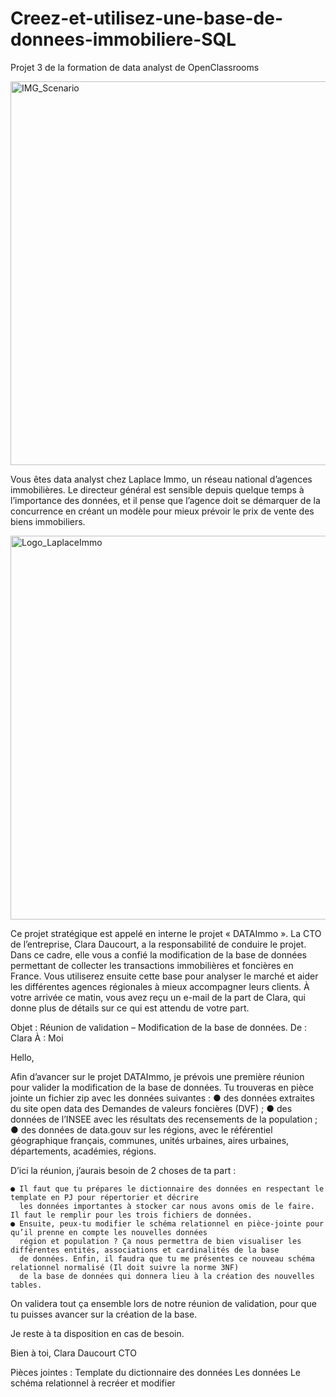 # Creez-et-utilisez-une-base-de-donnees-immobiliere-SQL
Projet 3 de la formation de data analyst de OpenClassrooms

<img width="614" alt="IMG_Scenario" src="https://github.com/AlexisDlge/Detectez-des-faux-billets/assets/152527939/6c949932-3da9-4faa-a408-3d3da4ec7247">

Vous êtes data analyst chez Laplace Immo, un réseau national d’agences immobilières. Le directeur général est sensible depuis quelque temps à l’importance des données, et il pense que l’agence doit se démarquer de la concurrence en créant un modèle pour mieux prévoir le prix de vente des biens immobiliers. 

<img width="614" alt="Logo_LaplaceImmo" src="https://github.com/AlexisDlge/Creez-et-utilisez-une-base-de-donnees-immobiliere-SQL/assets/152527939/65867700-8bde-4af2-85af-4d3bdaa738cc">

Ce projet stratégique est appelé en interne le projet « DATAImmo ». La CTO de l’entreprise, Clara Daucourt, a la responsabilité de conduire le projet.
Dans ce cadre, elle vous a confié la modification de la base de données permettant de collecter les transactions immobilières et foncières en France. Vous utiliserez ensuite cette base pour analyser le marché et aider les différentes agences régionales à mieux accompagner leurs clients.
À votre arrivée ce matin, vous avez reçu un e-mail de la part de Clara, qui donne plus de détails sur ce qui est attendu de votre part.

  Objet : Réunion de validation – Modification de la base de données.
  De : Clara
  À : Moi

  Hello, 
  
  Afin d’avancer sur le projet DATAImmo, je prévois une première réunion pour valider la modification de la base de données.
  Tu trouveras en pièce jointe un fichier zip avec les données suivantes :
    ● des données extraites du site open data des Demandes de valeurs foncières (DVF) ;
    ● des données de l’INSEE avec les résultats des recensements de la population ;
    ● des données de data.gouv sur les régions, avec le référentiel géographique français, 
      communes, unités urbaines, aires urbaines, départements, académies, régions.

  D’ici la réunion, j’aurais besoin de 2 choses de ta part : 

    ● Il faut que tu prépares le dictionnaire des données en respectant le template en PJ pour répertorier et décrire
      les données importantes à stocker car nous avons omis de le faire. Il faut le remplir pour les trois fichiers de données.
    ● Ensuite, peux-tu modifier le schéma relationnel en pièce-jointe pour qu’il prenne en compte les nouvelles données
      région et population ? Ça nous permettra de bien visualiser les différentes entités, associations et cardinalités de la base
      de données. Enfin, il faudra que tu me présentes ce nouveau schéma relationnel normalisé (Il doit suivre la norme 3NF) 
      de la base de données qui donnera lieu à la création des nouvelles tables. 

  On validera tout ça ensemble lors de notre réunion de validation, pour que tu puisses avancer sur la création de la base.

  Je reste à ta disposition en cas de besoin.

  Bien à toi,
  Clara Daucourt
  CTO
 
  Pièces jointes : 
    Template du dictionnaire des données
    Les données
    Le schéma relationnel à recréer et modifier 
